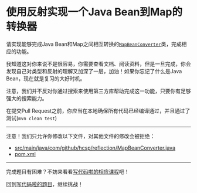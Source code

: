 # 使用反射实现一个Java Bean到Map的转换器

请实现能够完成Java Bean和Map之间相互转换的[`MapBeanConverter`](https://github.com/hcsp/map-bean-converter/blob/master/src/main/java/com/github/hcsp/reflection/MapBeanConverter.java)类，完成相应的功能。

我知道这对你来说不是很容易，你需要查看文档、阅读资料，但是一旦完成，你会发现自己对类型和反射的理解又加深了一层，加油！如果你忘记了什么是Java Bean，现在就是复习的大好时机。

注意，我们并不反对你通过搜索来使用第三方库帮助完成这一功能，只要你有足够强大的搜索能力。

在提交Pull Request之前，你应当在本地确保所有代码已经编译通过，并且通过了测试(`mvn clean test`)

-----
注意！我们只允许你修改以下文件，对其他文件的修改会被拒绝：
- [src/main/java/com/github/hcsp/reflection/MapBeanConverter.java](https://github.com/hcsp/map-bean-converter/blob/master/src/main/java/com/github/hcsp/reflection/MapBeanConverter.java)
- [pom.xml](https://github.com/hcsp/map-bean-converter/blob/master/pom.xml)
-----


完成题目有困难？不妨来看看[写代码啦的相应课程](https://xiedaimala.com/tasks/9bf0fb20-929d-4e17-891a-4673291d74a0)吧！

回到[写代码啦的题目](https://xiedaimala.com/tasks/9bf0fb20-929d-4e17-891a-4673291d74a0/quizzes/1b0fc390-74ad-4f55-b355-90b8a9154cc5)，继续挑战！ 
